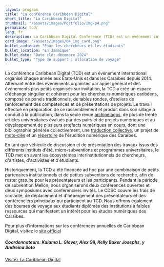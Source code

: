 ```yaml
---
layout: program
title: "La conférence Caribbean Digital"
short_title: "La Caribbean Digital"
thumbnail: "/assets/images/Portfolio/img-p4.png"
permalink: tcd/
lang: fr
description: La Caribbean Digital Conference (TCD) est un événement international organisé chaque année dans des endroits aux États-Unis et dans les Caraïbes depuis 2014.
card_image: "/assets/images/04_img_card.png"
bullet_audience: "Pour les chercheurs et les étudiants"
bullet_location: "En Jamaïque"
bullet_date: "Date clé: décembre 2024"
bullet_type: "Type de support : allocation de voyage"
---
```


<div class="portfolio-details">
<p>La conférence Caribbean Digital (TCD) est un événement international organisé chaque année aux États-Unis et dans les Caraïbes depuis 2014. Alternant entre des événements organisés par appel général et des événements plus petits organisés sur invitation, la TCD a créé un espace d'échange singulier et cohérent pour les chercheurs numériques caribéens, composé de panels traditionnels, de tables rondes, d'ateliers de renforcement des compétences et de présentations de projets. Le travail effectué en préparation de ce rassemblement et produit dans son sillage a conduit à la publication, dans la seule revue <a href="http://archipelagosjournal.org" target="_blank">archipelagos</a>, de plus de trente articles universitaires évalués par des pairs et de projets numériques et au développement de plusieurs artefacts numériques en cours, dont une bibliographie générée collectivement, une <a href="https://via.hypothes.is/https://cahier1939ms.github.io/texts/translation/" target="_blank">traduction collective</a>, un projet de <a href="https://caribbeandigitalnyc.net/keywords/" target="_blank">mots-clés</a> et un <a href="https://caribbeandigitalnyc.net/caridischo/" target="_blank">répertoire</a> de l'érudition numérique des Caraïbes.</p>
<p>En tant que véhicule de discussion et de présentation des travaux issus des différents instituts d'été, micro-subventions et programmes universitaires, le TCD met en avant les écosystèmes interinstitutionnels de chercheurs, d'artistes, d'activistes et d'étudiants.</p>
<p>Historiquement, la TCD a été financée ad hoc par une combinaison de petits partenaires institutionnels et de petites subventions de recherche, afin de rester gratuite pour les présentateurs et les participants. Pendant la période de subvention Mellon, nous organiserons deux conférences ouvertes et deux symposiums avec conférenciers invités. Le CDSC couvre les frais de scolarité, de déplacement et d'hébergement des présentateurs et des conférenciers principaux qui participent au TCD. Nous offrons également des bourses de voyage aux étudiants diplômés des institutions à faibles ressources qui manifestent un intérêt pour les études numériques des Caraïbes.</p>
<p>Pour plus d'informations sur les conférences annuelles de Caribbean Digital, visitez le <a href="http://caribbeandigitalnyc.net/" target="_blank">site officiel</a></p>
    <div><h5>Coordonnateurs: Kaiama L. Glover, Alex Gil, Kelly Baker Josephs, y Andreína Soto</h5></div>
    <div class="project-demo-btn">
    <a class="btn project-btn" href="http://caribbeandigitalnyc.net/" target="_blank">Visitez La Caribbean Digital</a>
</div>
</div>
